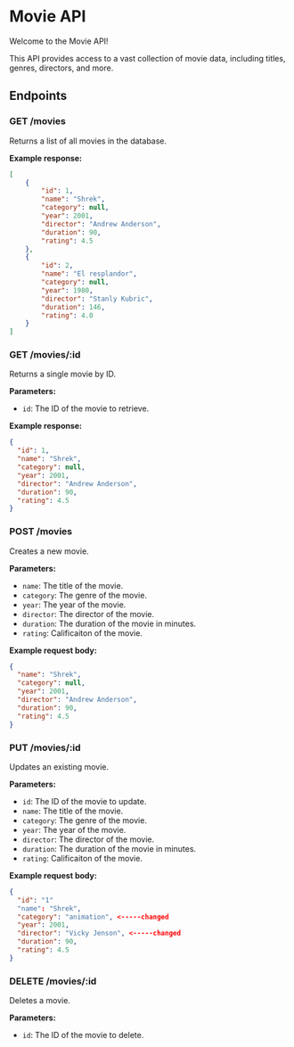 # Movie API

Welcome to the Movie API!

This API provides access to a vast collection of movie data, including titles, genres, directors, and more.

## Endpoints

### GET /movies

Returns a list of all movies in the database.

**Example response:**
```json
[
    {
        "id": 1,
        "name": "Shrek",
        "category": null,
        "year": 2001,
        "director": "Andrew Anderson",
        "duration": 90,
        "rating": 4.5
    },
    {
        "id": 2,
        "name": "El resplandor",
        "category": null,
        "year": 1980,
        "director": "Stanly Kubric",
        "duration": 146,
        "rating": 4.0
    }
]
```
### GET /movies/:id
Returns a single movie by ID.

**Parameters:**
- `id`: The ID of the movie to retrieve.

**Example response:**
```json
{
  "id": 1,
  "name": "Shrek",
  "category": null,
  "year": 2001,
  "director": "Andrew Anderson",
  "duration": 90,
  "rating": 4.5
}
```
### POST /movies
Creates a new movie.

**Parameters:**
- `name`: The title of the movie.
- `category`: The genre of the movie.
- `year`: The year of the movie.
- `director`: The director of the movie.
- `duration`: The duration of the movie in minutes.
- `rating`: Calificaiton of the movie.

**Example request body:**
```json
{
  "name": "Shrek",
  "category": null,
  "year": 2001,
  "director": "Andrew Anderson",
  "duration": 90,
  "rating": 4.5
}
```
### PUT /movies/:id
Updates an existing movie.

**Parameters:**
- `id`: The ID of the movie to update.
- `name`: The title of the movie.
- `category`: The genre of the movie.
- `year`: The year of the movie.
- `director`: The director of the movie.
- `duration`: The duration of the movie in minutes.
- `rating`: Calificaiton of the movie.

**Example request body:**
```json
{
  "id": "1"
  "name": "Shrek",
  "category": "animation", <-----changed
  "year": 2001,
  "director": "Vicky Jenson", <-----changed
  "duration": 90,
  "rating": 4.5
}
```
### DELETE /movies/:id
Deletes a movie.

**Parameters:**
- `id`: The ID of the movie to delete.
  
